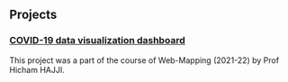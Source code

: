 ## Projects

### <a href="https://ayoubft.github.io/projetCovid-2/" target="_blank">COVID-19 data visualization dashboard</a>

This project was a part of the course of Web-Mapping (2021-22) by Prof Hicham HAJJI.
